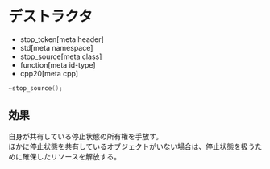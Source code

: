 # デストラクタ
* stop_token[meta header]
* std[meta namespace]
* stop_source[meta class]
* function[meta id-type]
* cpp20[meta cpp]

```cpp
~stop_source();
```

## 効果
自身が共有している停止状態の所有権を手放す。  
ほかに停止状態を共有しているオブジェクトがいない場合は、停止状態を扱うために確保したリソースを解放する。

